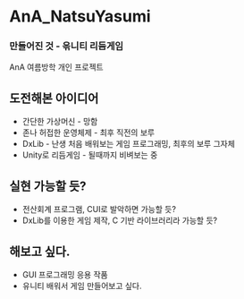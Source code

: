# AnA_NatsuYasumi
### 만들어진 것 - 윾니티 리듬게임
AnA 여름방학 개인 프로젝트  

## 도전해본 아이디어
* 간단한 가상머신 - 망함
* 존나 허접한 운영체제 - 최후 직전의 보루
* DxLib - 난생 처음 배워보는 게임 프로그래밍, 최후의 보루 그자체
* Unity로 리듬게임 - 될때까지 비벼보는 중


## 실현 가능할 듯?
* 전산회계 프로그램, CUI로 발악하면 가능할 듯?
* DxLib를 이용한 게임 제작, C 기반 라이브러리라 가능할 듯?

## 해보고 싶다.
* GUI 프로그래밍 응용 작품
* 유니티 배워서 게임 만들어보고 싶다.
